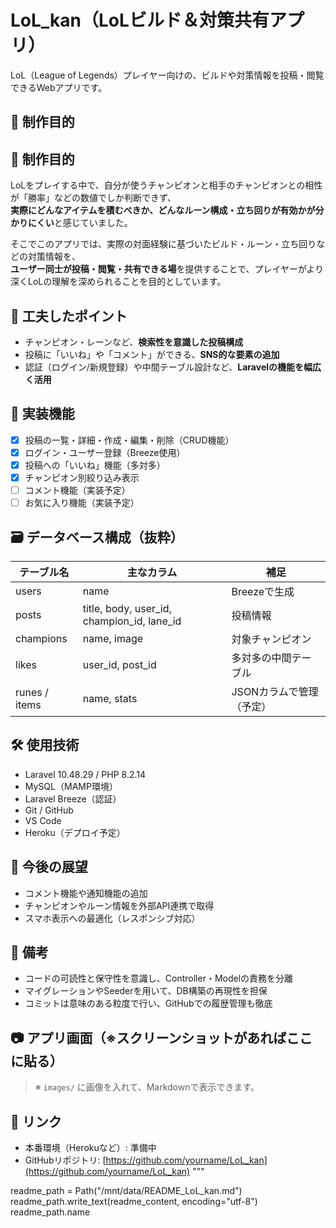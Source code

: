 # LoL_kan（LoLビルド＆対策共有アプリ）

LoL（League of Legends）プレイヤー向けの、ビルドや対策情報を投稿・閲覧できるWebアプリです。

## 🎯 制作目的

## 🎯 制作目的

LoLをプレイする中で、自分が使うチャンピオンと相手のチャンピオンとの相性が「勝率」などの数値でしか判断できず、  
**実際にどんなアイテムを積むべきか、どんなルーン構成・立ち回りが有効かが分かりにくい**と感じていました。

そこでこのアプリでは、実際の対面経験に基づいたビルド・ルーン・立ち回りなどの対策情報を、  
**ユーザー同士が投稿・閲覧・共有できる場**を提供することで、プレイヤーがより深くLoLの理解を深められることを目的としています。

## 🧠 工夫したポイント

- チャンピオン・レーンなど、**検索性を意識した投稿構成**
- 投稿に「いいね」や「コメント」ができる、**SNS的な要素の追加**
- 認証（ログイン/新規登録）や中間テーブル設計など、**Laravelの機能を幅広く活用**


## 🧩 実装機能

- [x] 投稿の一覧・詳細・作成・編集・削除（CRUD機能）
- [x] ログイン・ユーザー登録（Breeze使用）
- [x] 投稿への「いいね」機能（多対多）
- [x] チャンピオン別絞り込み表示
- [ ] コメント機能（実装予定）
- [ ] お気に入り機能（実装予定）

## 🗃 データベース構成（抜粋）

| テーブル名 | 主なカラム | 補足 |
|------------|------------|------|
| users | name| Breezeで生成 |
| posts | title, body, user_id, champion_id, lane_id | 投稿情報 |
| champions | name, image | 対象チャンピオン |
| likes | user_id, post_id | 多対多の中間テーブル |
| runes / items | name, stats | JSONカラムで管理（予定） |

## 🛠 使用技術

- Laravel 10.48.29 / PHP 8.2.14
- MySQL（MAMP環境）
- Laravel Breeze（認証）
- Git / GitHub
- VS Code
- Heroku（デプロイ予定）

## 🚀 今後の展望

- コメント機能や通知機能の追加
- チャンピオンやルーン情報を外部API連携で取得
- スマホ表示への最適化（レスポンシブ対応）

## 📝 備考

- コードの可読性と保守性を意識し、Controller・Modelの責務を分離
- マイグレーションやSeederを用いて、DB構築の再現性を担保
- コミットは意味のある粒度で行い、GitHubでの履歴管理も徹底

## 📷 アプリ画面（※スクリーンショットがあればここに貼る）

> ※ `images/` に画像を入れて、Markdownで表示できます。

## 📎 リンク

- 本番環境（Herokuなど）: 準備中
- GitHubリポジトリ: [https://github.com/yourname/LoL_kan](https://github.com/yourname/LoL_kan)
"""

readme_path = Path("/mnt/data/README_LoL_kan.md")
readme_path.write_text(readme_content, encoding="utf-8")
readme_path.name
